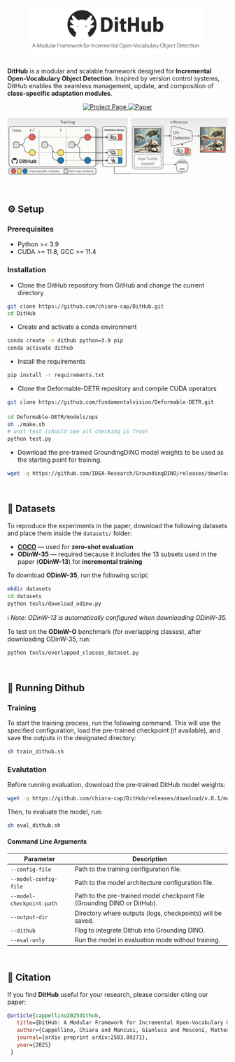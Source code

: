 <p align="center">
  <img src=".asset/dithub_logo.png" alt="DitHub Logo" width="400" style="vertical-align: middle;"/> &nbsp;
</p>

##

**DitHub** is a modular and scalable framework designed for **Incremental Open-Vocabulary Object Detection**. Inspired by version control systems, DitHub enables the seamless management, update, and composition of **class-specific adaptation modules**.


<p align="center">
  <a href="https://aimagelab.github.io/DitHub">
    <img alt="Project Page" src="https://img.shields.io/badge/Project-Page-blue?style=flat&logo=github">
  </a>
  <a href="https://arxiv.org/abs/2503.09271">
    <img alt="Paper" src="https://img.shields.io/badge/arXiv-2503.09271-B31B1B?style=flat&logo=arxiv">
  </a>
  <br><br>
  <img src=".asset/intro.png" alt="DitHub Overview"/>
</p>


<br>

## ⚙️ Setup

### Prerequisites

- Python >= 3.9
- CUDA >= 11.8, GCC >= 11.4

### Installation

- Clone the DitHub repository from GitHub and change the current directory
```bash
git clone https://github.com/chiara-cap/DitHub.git
cd DitHub
```

- Create and activate a conda environment
```bash
conda create -n dithub python=3.9 pip
conda activate dithub
```

- Install the requirements
```bash
pip install -r requirements.txt
```

- Clone the Deformable-DETR repository and compile CUDA operators
```bash
git clone https://github.com/fundamentalvision/Deformable-DETR.git

cd Deformable-DETR/models/ops
sh ./make.sh
# unit test (should see all checking is True)
python test.py
```

- Download the pre-trained GroundingDINO model weights to be used as the starting point for training.
```bash
wget -q https://github.com/IDEA-Research/GroundingDINO/releases/download/v0.1.0-alpha/groundingdino_swint_ogc.pth
```

<br>

## 📁 Datasets
To reproduce the experiments in the paper, download the following datasets and place them inside the `datasets/` folder:

- [**COCO**](https://cocodataset.org/#download) — used for **zero-shot evaluation**  
- **ODinW-35** — required because it includes the 13 subsets used in the paper (**ODinW-13**) for **incremental training**

To download **ODinW-35**, run the following script:
```bash
mkdir datasets
cd datasets
python tools/download_odinw.py
```

ℹ️ *Note: ODinW-13 is automatically configured when downloading ODinW-35.*


To test on the **ODinW-O** benchmark (for overlapping classes), after downloading ODinW-35, run:
```bash
python tools/overlapped_classes_dataset.py
```

<br>

## 🚀 Running Dithub

### Training
To start the training process, run the following command. This will use the specified configuration, load the pre-trained checkpoint (if available), and save the outputs in the designated directory:

```bash
sh train_dithub.sh
```

### Evalutation
Before running evaluation, download the pre-trained DitHub model weights:
```bash
wget -q https://github.com/chiara-cap/DitHub/releases/download/v.0.1/model_final.pth
```

Then, to evaluate the model, run:
```bash
sh eval_dithub.sh
```

#### Command Line Arguments
| Parameter                  | Description |
|-----------------------------|-------------|
| `--config-file`             | Path to the training configuration file. |
| `--model-config-file`       | Path to the model architecture configuration file. |
| `--model-checkpoint-path`   | Path to the pre-trained model checkpoint file (Grounding DINO or DitHub). |
| `--output-dir`              | Directory where outputs (logs, checkpoints) will be saved. |
| `--dithub`                  | Flag to integrate Dithub into Grounding DINO. |
| `--eval-only`               | Run the model in evaluation mode without training. |

<br>

## 📜 Citation

If you find **DitHub** useful for your research, please consider citing our paper:

```bibtex
@article{cappellino2025dithub,
   title={DitHub: A Modular Framework for Incremental Open-Vocabulary Object Detection},
   author={Cappellino, Chiara and Mancusi, Gianluca and Mosconi, Matteo and Porrello, Angelo and Calderara, Simone and Cucchiara, Rita},
   journal={arXiv preprint arXiv:2503.09271},
   year={2025}
 }

